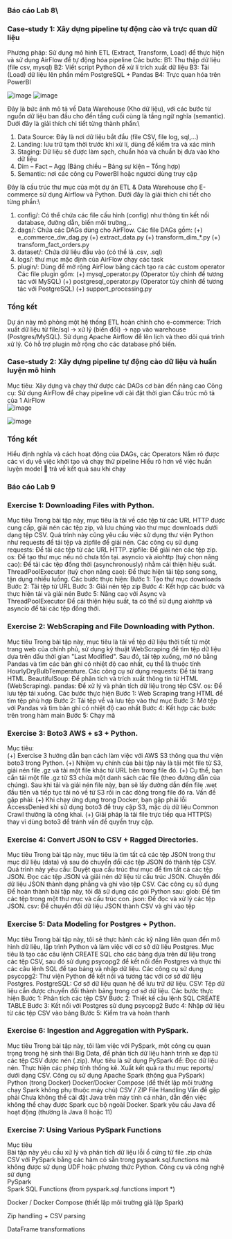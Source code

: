 ### Báo cáo Lab 8\
### Case-study 1: Xây dựng pipeline tự động cào và trực quan dữ liệu 
Phương pháp: Sử dụng mô hình ETL (Extract, Transform, Load) để thực hiện và sử dụng AirFlow để tự động hóa pipeline
Các bước:
B1: Thu thập dữ liệu (file csv, mysql)
B2: Viết script Python để xử lí trích xuất dữ liệu
B3: Tải (Load) dữ liệu lên phần mềm PostgreSQL + Pandas
B4: Trực quan hóa trên PowerBI


![image](https://github.com/user-attachments/assets/c89b1d4b-aff0-4c3b-966a-eb685d85e314)
![image](https://github.com/user-attachments/assets/0a58dbe6-6842-4ac8-ace5-6ddf6aa34670)

Đây là bức ảnh mô tả về Data Warehouse (Kho dữ liệu), với các bước từ nguồn dữ liệu ban đầu cho đến tầng cuối cùng là tầng ngữ nghĩa (semantic). Dưới đây là giải thích chi tiết từng thành phần:\
1. Data Source: Đây là nơi dữ liệu bắt đầu (file CSV, file log, sql,…)
2. Landing: lưu trữ tạm thời trước khi xử lí, dùng để kiểm tra và xác minh
3. Staging: Dữ liệu sẽ được làm sạch, chuẩn hóa và chuẩn bị đưa vào kho dữ liệu
4. Dim – Fact – Agg (Bảng chiều – Bảng sự kiện – Tổng hợp)
5. Semantic: nơi các công cụ PowerBI hoặc ngươci dùng truy cập

Đây là cấu trúc thư mục của một dự án ETL & Data Warehouse cho E-commerce sử dụng Airflow và Python. Dưới đây là giải thích chi tiết cho từng phần:\
1. config/: Có thể chứa các file cấu hình (config) như thông tin kết nối database, đường dẫn, biến môi trường,..
2. dags/: Chứa các DAGs dùng cho AirFlow.
Các file DAGs gồm:
(+) e_commerce_dw_dag.py 
(+) extract_data.py
(+) transform_dim_*.py
(+) transform_fact_orders.py
3. dataset/: Chứa dữ liệu đầu vào (có thể là .csv, .sql)
4. logs/: thư mục mặc định của AirFlow chạy các task
5. plugin/: Dùng để mở rộng AirFlow bằng cách tạo ra các custom operator
Các file plugin gồm: 
(+) mysql_operator.py (Operator tùy chỉnh để tương tác với MySQL)
(+) postgresql_operator.py (Operator tùy chỉnh để tương tác với PostgreSQL)
(+) support_processing.py



### Tổng kết
Dự án này mô phỏng một hệ thống ETL hoàn chỉnh cho e-commerce:
Trích xuất dữ liệu từ file/sql → xử lý (biến đổi) → nạp vào warehouse (Postgres/MySQL).
Sử dụng Apache Airflow để lên lịch và theo dõi quá trình xử lý.
Có hỗ trợ plugin mở rộng cho các database phổ biến.

### Case-study 2: Xây dựng pipeline tự động cào dữ liệu và huấn luyện mô hình
Mục tiêu: Xây dựng và chạy thử được các DAGs cơ bản đến nâng cao
Công cụ: Sử dụng AirFlow để chạy pipeline với cài đặt thời gian
Cấu trúc mô tả của 1 AirFlow\
![image](https://github.com/user-attachments/assets/1c40c9fc-d74c-47f6-9b61-5d852e5b6f5a)

![image](https://github.com/user-attachments/assets/64ebbf9c-180e-4f88-8670-582ca8d6a4b5)

### Tổng kết 
Hiểu định nghĩa và cách hoạt động của DAGs, các Operators
Nắm rõ được các ví dụ về việc khởi tạo và chạy thử pipeline
Hiểu rõ hơn về việc huấn luyện model  trả về kết quả sau khi chạy


### Báo cáo Lab 9
### Exercise 1: Downloading Files with Python.
Mục tiêu
Trong bài tập này, mục tiêu là tải về các tệp từ các URL HTTP được cung cấp, giải nén các tệp zip, và lưu chúng vào thư mục downloads dưới dạng tệp CSV. Quá trình này cũng yêu cầu việc sử dụng thư viện Python như requests để tải tệp và zipfile để giải nén.
Các công cụ sử dụng
requests: Để tải các tệp từ các URL HTTP.
zipfile: Để giải nén các tệp zip.
os: Để tạo thư mục nếu nó chưa tồn tại.
asyncio và aiohttp (tuỳ chọn nâng cao): Để tải các tệp đồng thời (asynchronously) nhằm cải thiện hiệu suất.
ThreadPoolExecutor (tuỳ chọn nâng cao): Để thực hiện tải tệp song song, tận dụng nhiều luồng.
Các bước thực hiện:
Bước 1: Tạo thư mục downloads
Bước 2: Tải tệp từ URL
Bước 3: Giải nén tệp zip
Bước 4: Kết hợp các bước và thực hiện tải và giải nén
Bước 5: Nâng cao với Async và ThreadPoolExecutor
Để cải thiện hiệu suất, ta có thể sử dụng aiohttp và asyncio để tải các tệp đồng thời. 

### Exercise 2: WebScraping and File Downloading with Python.
Mục tiêu
Trong bài tập này, mục tiêu là tải về tệp dữ liệu thời tiết từ một trang web của chính phủ, sử dụng kỹ thuật WebScraping để tìm tệp dữ liệu dựa trên dấu thời gian "Last Modified". Sau đó, tải tệp xuống, mở nó bằng Pandas và tìm các bản ghi có nhiệt độ cao nhất, cụ thể là thuộc tính HourlyDryBulbTemperature.
Các công cụ sử dụng
requests: Để tải trang HTML.
BeautifulSoup: Để phân tích và trích xuất thông tin từ HTML (WebScraping).
pandas: Để xử lý và phân tích dữ liệu trong tệp CSV.
os: Để lưu tệp tải xuống.
Các bước thực hiện
Bước 1: Web Scraping trang HTML để tìm tệp phù hợp
Bước 2: Tải tệp về và lưu tệp vào thư mục
Bước 3: Mở tệp với Pandas và tìm bản ghi có nhiệt độ cao nhất
Bước 4: Kết hợp các bước trên trong hàm main
Bước 5: Chạy mã

### Exercise 3: Boto3 AWS + s3 + Python.
Mục tiêu: \
(+) Exercise 3 hướng dẫn bạn cách làm việc với AWS S3 thông qua thư viện boto3 trong Python.
(+) Nhiệm vụ chính của bài tập này là tải một file từ S3, giải nén file .gz và tải một file khác từ URL bên trong file đó.
(+) Cụ thể, bạn cần tải một file .gz từ S3 chứa một danh sách các file (theo đường dẫn của chúng). Sau khi tải và giải nén file này, bạn sẽ lấy đường dẫn đến file .wet đầu tiên và tiếp tục tải nó về từ S3 rồi in các dòng trong file đó ra.
Vấn đề gặp phải:
(+) Khi chạy ứng dụng trong Docker, bạn gặp phải lỗi AccessDenied khi sử dụng boto3 để truy cập S3, mặc dù dữ liệu Common Crawl thường là công khai.
(+) Giải pháp là tải file trực tiếp qua HTTP(S) thay vì dùng boto3 để tránh vấn đề quyền truy cập.

### Exercise 4: Convert JSON to CSV + Ragged Directories.
Mục tiêu
Trong bài tập này, mục tiêu là tìm tất cả các tệp JSON trong thư mục dữ liệu (data) và sau đó chuyển đổi các tệp JSON đó thành tệp CSV. Quá trình này yêu cầu:
Duyệt qua cấu trúc thư mục để tìm tất cả các tệp JSON.
Đọc các tệp JSON và giải nén dữ liệu từ cấu trúc JSON.
Chuyển đổi dữ liệu JSON thành dạng phẳng và ghi vào tệp CSV.
Các công cụ sử dụng
Để hoàn thành bài tập này, tôi đã sử dụng các gói Python sau:
glob: Để tìm các tệp trong một thư mục và cấu trúc con.
json: Để đọc và xử lý các tệp JSON.
csv: Để chuyển đổi dữ liệu JSON thành CSV và ghi vào tệp

### Exercise 5: Data Modeling for Postgres + Python.
Mục tiêu
Trong bài tập này, tôi sẽ thực hành các kỹ năng liên quan đến mô hình dữ liệu, lập trình Python và làm việc với cơ sở dữ liệu Postgres. Mục tiêu là tạo các câu lệnh CREATE SQL cho các bảng dựa trên dữ liệu trong các tệp CSV, sau đó sử dụng psycopg2 để kết nối đến Postgres và thực thi các câu lệnh SQL để tạo bảng và nhập dữ liệu.
Các công cụ sử dụng
psycopg2: Thư viện Python để kết nối và tương tác với cơ sở dữ liệu Postgres.
PostgreSQL: Cơ sở dữ liệu quan hệ để lưu trữ dữ liệu.
CSV: Tệp dữ liệu cần được chuyển đổi thành bảng trong cơ sở dữ liệu.
Các bước thực hiện
Bước 1: Phân tích các tệp CSV
Bước 2: Thiết kế câu lệnh SQL CREATE TABLE
Bước 3: Kết nối với Postgres sử dụng psycopg2
Bước 4: Nhập dữ liệu từ các tệp CSV vào bảng
Bước 5: Kiểm tra và hoàn thanh

### Exercise 6: Ingestion and Aggregation with PySpark.
Mục tiêu
Trong bài tập này, tôi làm việc với PySpark, một công cụ quan trọng trong hệ sinh thái Big Data, để phân tích dữ liệu hành trình xe đạp từ các tệp CSV được nén (.zip). Mục tiêu là sử dụng PySpark để:
Đọc dữ liệu nén.
Thực hiện các phép tính thống kê.
Xuất kết quả ra thư mục reports/ dưới dạng CSV.
Công cụ sử dụng
Apache Spark (thông qua PySpark)
Python (trong Docker)
Docker/Docker Compose (để thiết lập môi trường chạy Spark không phụ thuộc máy chủ)
CSV / ZIP File Handling
Vấn đề gặp phải
Chưa không thể cài đặt Java trên máy tính cá nhân, dẫn đến việc không thể chạy được Spark cục bộ ngoài Docker. Spark yêu cầu Java để hoạt động (thường là Java 8 hoặc 11)

### Exercise 7: Using Various PySpark Functions
Mục tiêu \
Bài tập này yêu cầu xử lý và phân tích dữ liệu lỗi ổ cứng từ file .zip chứa CSV với PySpark bằng các hàm có sẵn trong pyspark.sql.functions mà không được sử dụng UDF hoặc phương thức Python.
Công cụ và công nghệ sử dụng\
PySpark\
Spark SQL Functions (from pyspark.sql.functions import *)

Docker / Docker Compose (thiết lập môi trường giả lập Spark)

Zip handling + CSV parsing

DataFrame transformations











